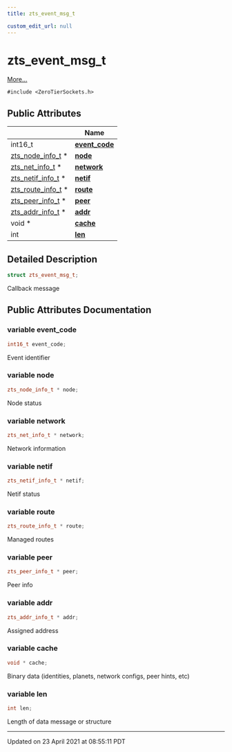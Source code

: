 ```yaml
---
title: zts_event_msg_t

custom_edit_url: null
---
```


# zts_event_msg_t



 [More...](#detailed-description)


`#include <ZeroTierSockets.h>`

## Public Attributes

|                | Name           |
| -------------- | -------------- |
| int16_t | **[event_code](/autogen/libzt/classes/structzts__event__msg__t.md#variable-event_code)**  |
| [zts_node_info_t](/autogen/libzt/classes/structzts__node__info__t.md) * | **[node](/autogen/libzt/classes/structzts__event__msg__t.md#variable-node)**  |
| [zts_net_info_t](/autogen/libzt/classes/structzts__net__info__t.md) * | **[network](/autogen/libzt/classes/structzts__event__msg__t.md#variable-network)**  |
| [zts_netif_info_t](/autogen/libzt/classes/structzts__netif__info__t.md) * | **[netif](/autogen/libzt/classes/structzts__event__msg__t.md#variable-netif)**  |
| [zts_route_info_t](/autogen/libzt/classes/structzts__route__info__t.md) * | **[route](/autogen/libzt/classes/structzts__event__msg__t.md#variable-route)**  |
| [zts_peer_info_t](/autogen/libzt/classes/structzts__peer__info__t.md) * | **[peer](/autogen/libzt/classes/structzts__event__msg__t.md#variable-peer)**  |
| [zts_addr_info_t](/autogen/libzt/classes/structzts__addr__info__t.md) * | **[addr](/autogen/libzt/classes/structzts__event__msg__t.md#variable-addr)**  |
| void * | **[cache](/autogen/libzt/classes/structzts__event__msg__t.md#variable-cache)**  |
| int | **[len](/autogen/libzt/classes/structzts__event__msg__t.md#variable-len)**  |

## Detailed Description

```cpp
struct zts_event_msg_t;
```


Callback message 

## Public Attributes Documentation

### variable event_code

```cpp
int16_t event_code;
```


Event identifier 


### variable node

```cpp
zts_node_info_t * node;
```


Node status 


### variable network

```cpp
zts_net_info_t * network;
```


Network information 


### variable netif

```cpp
zts_netif_info_t * netif;
```


Netif status 


### variable route

```cpp
zts_route_info_t * route;
```


Managed routes 


### variable peer

```cpp
zts_peer_info_t * peer;
```


Peer info 


### variable addr

```cpp
zts_addr_info_t * addr;
```


Assigned address 


### variable cache

```cpp
void * cache;
```


Binary data (identities, planets, network configs, peer hints, etc) 


### variable len

```cpp
int len;
```


Length of data message or structure 


-------------------------------

Updated on 23 April 2021 at 08:55:11 PDT